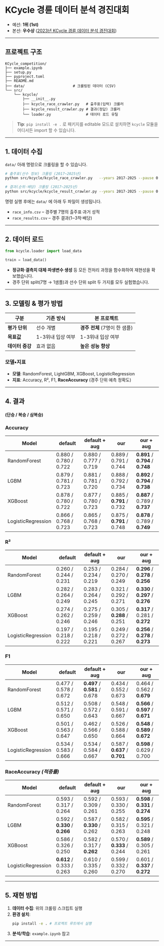 # KCycle 경륜 데이터 분석 경진대회

- 예선: **1위 (1st)**
- 본선: **우수상** ([2023년 KCycle 경륜 데이터 분석 경진대회](https://www.kcycle.or.kr/customerplaza/notice/20147))

---

## 프로젝트 구조

```text
KCycle_competition/
├── example.ipynb              
├── setup.py                  
├── pyproject.toml             
├── README.md                  
├── data/                      # 크롤링된 데이터 (CSV)
└── src/
    └── kcycle/
        ├── __init__.py
        ├── kcycle_race_crawler.py   # 출주표(입력) 크롤러
        ├── kcycle_result_crawler.py # 결과(정답) 크롤러
        └── loader.py                # 데이터 로드 유틸
```

> **Tip**: `pip install -e .` 로 패키지를 editable 모드로 설치하면 `kcycle` 모듈을 어디서든 import 할 수 있습니다.

---

## 1. 데이터 수집

`data/` 아래 명령으로 크롤링을 할 수 있습니다.

```bash
# 출주표(선수 정보) 크롤링 (2017~2025년)
python src/kcycle/kcycle_race_crawler.py   --years 2017-2025 --pause 0.5

# 결과(순위·배당) 크롤링 (2017~2025년)
python src/kcycle/kcycle_result_crawler.py --years 2017-2025 --pause 0.5
```

명령 실행 후에는 `data/` 에 아래 두 파일이 생성됩니다.

- `race_info.csv`  – 경주별 7명의 출주표·과거 성적
- `race_results.csv` – 경주 결과(1‒3착·배당)

---

## 2. 데이터 로드

```python
from kcycle.loader import load_data

train = load_data()
```

- **정규화·결측치 대체·파생변수 생성** 등 모든 전처리 과정을 함수화하여 재현성을 확보했습니다.
- 경주 단위 split(7명 → 1샘플)과 선수 단위 split 두 가지를 모두 실험했습니다.

---

## 3. 모델링 & 평가 방법

| 구분         | 기존 방식 | **본 프로젝트**           |
| ---------- |-------|----------------------|
| **평가 단위**  | 선수 개별 | **경주 전체** (7명이 한 샘플) |
| **목표값**    | 1-3위내 입상 여부 | 1-3위내 입상 여부          |
| **데이터 증강** | 효과 없음 | **높은 성능 향상**         |

### 모델•지표

- **모델**: RandomForest, LightGBM, XGBoost, LogisticRegression
- **지표**: Accuracy, R², F1, **RaceAccuracy** (경주 단위 예측 정확도)

---

## 4. 결과
#### (단승 / 복승 / 삼복승)

### Accuracy

| Model              | default               | default + aug         | our                       | our + aug                         |
| ------------------ |-----------------------|-----------------------|---------------------------|-----------------------------------|
| RandomForest       | 0.880 / 0.780 / 0.722 | 0.880 / 0.777 / 0.719 | 0.889 / 0.791 / 0.744     | **0.891** / **0.794** / **0.748** |
| LGBM               | 0.879 / 0.781 / 0.723 | 0.881 / 0.781 / 0.720 | 0.888 / 0.792 / 0.734     | **0.892** / **0.794** / **0.738** |
| XGBoost            | 0.878 / 0.780 / 0.722 | 0.877 / 0.780 / 0.723 | 0.885 / **0.791** / 0.732 | **0.887** / 0.789 / **0.737**     |
| LogisticRegression | 0.866 / 0.768 / 0.723 | 0.865 / 0.768 / 0.723 | 0.875 / **0.791** / 0.748 | **0.878** / 0.789 / **0.749**     |

### R²

| Model              | default                | default + aug         | our                       | our + aug                         |
| ------------------ |------------------------|-----------------------|---------------------------|-----------------------------------|
| RandomForest       | 0.260 / 0.244 / 0.231  | 0.253 / 0.234 / 0.219 | 0.284 / 0.270 / 0.249     | **0.296** / **0.278** / **0.256** |
| LGBM               | 0.282 / 0.264 / 0.249  | 0.283 / 0.264 / 0.245 | 0.321 / 0.292 / 0.271     | **0.330** / **0.297** / **0.276** |
| XGBoost            | 0.274 / 0.262 / 0.246  | 0.275 / 0.259 / 0.246 | 0.305 / **0.288** / 0.251 | **0.317** / 0.281 / **0.272**     |
| LogisticRegression | 0.197 / 0.218 / 0.222  | 0.195 / 0.218 / 0.221 | 0.249 / 0.272 / 0.267     | **0.256** / **0.278** / **0.273** |

### F1

| Model              | default                | default + aug                 | our                           | our + aug                         |
| ------------------ |------------------------|-------------------------------|-------------------------------|-----------------------------------|
| RandomForest       | 0.477 / 0.578 / 0.672  | **0.497** / **0.581** / 0.678 | 0.434 / 0.552 / 0.673         | 0.464 / 0.562 / **0.679**         |
| LGBM               | 0.512 / 0.571 / 0.650  | 0.508 / 0.572 / 0.643         | 0.548 / 0.591 / 0.667         | **0.566** / **0.597** / **0.671** |
| XGBoost            | 0.501 / 0.563 / 0.647  | 0.462 / 0.566 / 0.650         | 0.526 / 0.588 / 0.664         | **0.548** / **0.589** / **0.672** |
| LogisticRegression | 0.534 / 0.583 / 0.666  | 0.534 / 0.584 / 0.667         | 0.587 / **0.637** / **0.701** | **0.598** / 0.629 / 0.700         |

### RaceAccuracy *(적중률)*

| Model              | default                       | default + aug             | our                       | our + aug                         |
| ------------------ |-------------------------------|---------------------------|---------------------------|-----------------------------------|
| RandomForest       | 0.593 / 0.317 / 0.264         | 0.592 / 0.309 / 0.261     | 0.593 / 0.330 / 0.255     | **0.598** / **0.331** / **0.274** |
| LGBM               | 0.592 / **0.330** / **0.266** | 0.587 / **0.330** / 0.262 | 0.582 / 0.315 / 0.263     | **0.595** / 0.321 / 0.248         |
| XGBoost            | 0.586 / 0.326 / 0.250         | 0.582 / 0.317 / **0.262** | 0.570 / **0.333** / 0.244 | **0.589** / 0.305 / 0.261         |
| LogisticRegression | **0.612** / 0.333 / 0.263     | 0.610 / 0.335 / 0.260     | 0.599 / 0.332 / 0.270     | 0.601 / **0.337** / **0.272**     |

---

## 5. 재현 방법

1. **데이터 수집**: 위의 크롤링 스크립트 실행
2. **환경 설치**:
   ```bash
   pip install -e . # 프로젝트 루트에서 실행
   ```
3. **분석/학습**: `example.ipynb` 참고

---
